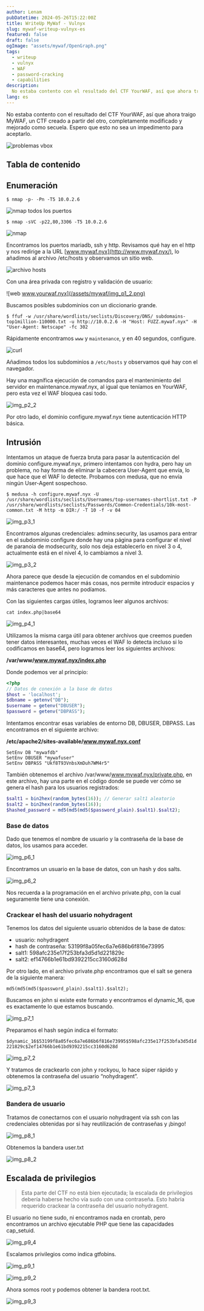 ```yaml
---
author: Lenam
pubDatetime: 2024-05-26T15:22:00Z
title: WriteUp MyWaf - Vulnyx
slug: mywaf-writeup-vulnyx-es
featured: false
draft: false
ogImage: "assets/mywaf/OpenGraph.png"
tags:
  - writeup
  - vulnyx
  - WAF
  - password-cracking
  - capabilities
description:
  No estaba contento con el resultado del CTF YourWAF, así que ahora traigo MyWAF, un CTF creado a partir del otro, completamente modificado y mejorado como secuela. Espero que esto no sea un impedimento para aceptarlo.
lang: es
---
```


No estaba contento con el resultado del CTF YourWAF, así que ahora traigo MyWAF, un CTF creado a partir del otro, completamente modificado y mejorado como secuela. Espero que esto no sea un impedimento para aceptarlo.

![problemas vbox](/assets/mywaf/img_p0_1.png)

## Tabla de contenido 

## Enumeración

`$ nmap -p- -Pn -T5 10.0.2.6`

![nmap todos los puertos](/assets/mywaf/img_p0_2.png)

`$ nmap -sVC -p22,80,3306 -T5 10.0.2.6`

![nmap](/assets/mywaf/img_p0_3.png)

Encontramos los puertos mariadb, ssh y http. Revisamos qué hay en el http y nos redirige a la URL [www.mywaf.nyx](http://www.mywaf.nyx/), lo añadimos al archivo /etc/hosts y observamos un sitio web.

![archivo hosts](/assets/mywaf/img_p1_1.png)

Con una área privada con registro y validación de usuario:

![web www.yourwaf.nyx](/assets/mywaf/img_p1_2.png)

Buscamos posibles subdominios con un diccionario grande.

`$ ffuf -w /usr/share/wordlists/seclists/Discovery/DNS/ subdomains-top1million-110000.txt -u http://10.0.2.6 -H "Host: FUZZ.mywaf.nyx" -H "User-Agent: Netscape" -fc 302`

Rápidamente encontramos `www` y `maintenance`, y en 40 segundos, configure.

![curl](/assets/mywaf/img_p2_1.png)

Añadimos todos los subdominios a `/etc/hosts` y observamos qué hay con el navegador.

Hay una magnífica ejecución de comandos para el mantenimiento del servidor en maintenance.mywaf.nyx, al igual que teníamos en YourWAF, pero esta vez el WAF bloquea casi todo.

![img_p2_2](/assets/mywaf/img_p2_2.png)

Por otro lado, el dominio configure.mywaf.nyx tiene autenticación HTTP básica.

## Intrusión

Intentamos un ataque de fuerza bruta para pasar la autenticación del dominio configure.mywaf.nyx, primero intentamos con hydra, pero hay un problema, no hay forma de eliminar la cabecera User-Agent que envía, lo que hace que el WAF lo detecte. Probamos con medusa, que no envía ningún User-Agent sospechoso.

`$ medusa -h configure.mywaf.nyx -U /usr/share/wordlists/seclists/Usernames/top-usernames-shortlist.txt -P /usr/share/wordlists/seclists/Passwords/Common-Credentials/10k-most-common.txt -M http -m DIR:/ -T 10 -f -v 04`

![img_p3_1](/assets/mywaf/img_p3_1.png)

Encontramos algunas credenciales: admins:security, las usamos para entrar en el subdominio configure donde hay una página para configurar el nivel de paranoia de modsecurity, solo nos deja establecerlo en nivel 3 o 4, actualmente está en el nivel 4, lo cambiamos a nivel 3.

![img_p3_2](/assets/mywaf/img_p3_2.png)

Ahora parece que desde la ejecución de comandos en el subdominio maintenance podemos hacer más cosas, nos permite introducir espacios y más caracteres que antes no podíamos.

Con las siguientes cargas útiles, logramos leer algunos archivos:

`cat index.php|base64`

![img_p4_1](/assets/mywaf/img_p4_1.png)

Utilizamos la misma carga útil para obtener archivos que creemos pueden tener datos interesantes, muchas veces el WAF lo detecta incluso si lo codificamos en base64, pero logramos leer los siguientes archivos:

**/var/www/www.mywaf.nyx/index.php**

Donde podemos ver al principio:
```php
<?php
// Datos de conexión a la base de datos
$host = 'localhost';
$dbname = getenv("DB");
$username = getenv("DBUSER");
$password = getenv("DBPASS");
```

Intentamos encontrar esas variables de entorno DB, DBUSER, DBPASS. Las encontramos en el siguiente archivo:

**/etc/apache2/sites-available/www.mywaf.nyx.conf**

```
SetEnv DB "mywafdb"
SetEnv DBUSER "mywafuser"
SetEnv DBPASS "Ukf8T93VnbsXmDuh7WM4r5"
```

También obtenemos el archivo /var/www/www.mywaf.nyx/private.php, en este archivo, hay una parte en el código donde se puede ver cómo se genera el hash para los usuarios registrados:

```php
$salt1 = bin2hex(random_bytes(16)); // Generar salt1 aleatorio
$salt2 = bin2hex(random_bytes(16));
$hashed_password = md5(md5(md5($password_plain).$salt1).$salt2);
```

### Base de datos

Dado que tenemos el nombre de usuario y la contraseña de la base de datos, los usamos para acceder.

![img_p6_1](/assets/mywaf/img_p6_1.png)

Encontramos un usuario en la base de datos, con un hash y dos salts.

![img_p6_2](/assets/mywaf/img_p6_2.png)

Nos recuerda a la programación en el archivo private.php, con la cual seguramente tiene una conexión.

### Crackear el hash del usuario nohydragent

Tenemos los datos del siguiente usuario obtenidos de la base de datos:


- usuario: nohydragent
- hash de contraseña: 53199f8a05fec6a7e686b6f816e73995
- salt1: 598afc235e17f253bfa3d5d1d221829c
- salt2: ef14766b1e61bd9392215cc3160d628d

Por otro lado, en el archivo private.php encontramos que el salt se genera de la siguiente manera:

`md5(md5(md5($password_plain).$salt1).$salt2);`

Buscamos en john si existe este formato y encontramos el dynamic_16, que es exactamente lo que estamos buscando.

![img_p7_1](/assets/mywaf/img_p7_1.png)

Preparamos el hash según indica el formato:

`$dynamic_16$53199f8a05fec6a7e686b6f816e73995$598afc235e17f253bfa3d5d1d221829c$2ef14766b1e61bd9392215cc3160d628d`

![img_p7_2](/assets/mywaf/img_p7_2.png)

Y tratamos de crackearlo con john y rockyou, lo hace súper rápido y obtenemos la contraseña del usuario “nohydragent”.

![img_p7_3](/assets/mywaf/img_p7_3.png)

### Bandera de usuario

Tratamos de conectarnos con el usuario nohydragent vía ssh con las credenciales obtenidas por si hay reutilización de contraseñas y ¡bingo!

![img_p8_1](/assets/mywaf/img_p8_1.png)

Obtenemos la bandera user.txt

![img_p8_2](/assets/mywaf/img_p8_2.png)

## Escalada de privilegios

> Esta parte del CTF no está bien ejecutada; la escalada de privilegios debería haberse hecho vía sudo con una contraseña. Esto habría requerido crackear la contraseña del usuario nohydragent.

El usuario no tiene sudo, ni encontramos nada en crontab, pero encontramos un archivo ejecutable PHP que tiene las capacidades cap_setuid.

![img_p9_4](/assets/mywaf/img_p9_4.png)

Escalamos privilegios como indica gtfobins.

![img_p9_1](/assets/mywaf/img_p9_1.png)

![img_p9_2](/assets/mywaf/img_p9_2.png)

Ahora somos root y podemos obtener la bandera root.txt.

![img_p9_3](/assets/mywaf/img_p9_3.png)
